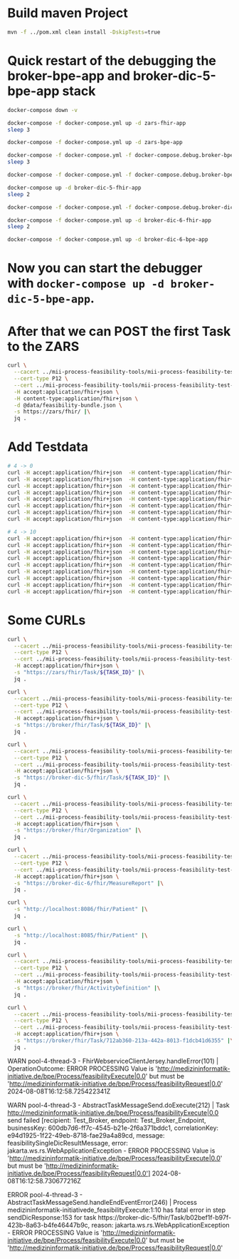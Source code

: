 
# Build maven Project

```sh
mvn -f ../pom.xml clean install -DskipTests=true
```

# Quick restart of the debugging the broker-bpe-app and broker-dic-5-bpe-app stack

```sh
docker-compose down -v  

docker-compose -f docker-compose.yml up -d zars-fhir-app 
sleep 3

docker-compose -f docker-compose.yml up -d zars-bpe-app 

docker-compose -f docker-compose.yml -f docker-compose.debug.broker-bpe.yml up -d broker-fhir-app
sleep 3

docker-compose -f docker-compose.yml -f docker-compose.debug.broker-bpe.yml up -d broker-bpe-app

docker-compose up -d broker-dic-5-fhir-app 
sleep 2

docker-compose -f docker-compose.yml -f docker-compose.debug.broker-dic-5-bpe.yml up -d broker-dic-5-bpe-app

docker-compose -f docker-compose.yml up -d broker-dic-6-fhir-app
sleep 2

docker-compose -f docker-compose.yml up -d broker-dic-6-bpe-app
```
# Now you can start the debugger with `docker-compose up -d broker-dic-5-bpe-app`.

# After that we can POST the first Task to the ZARS

```sh
curl \
  --cacert ../mii-process-feasibility-tools/mii-process-feasibility-test-data-generator/cert/ca/testca_certificate.pem \
  --cert-type P12 \
  --cert ../mii-process-feasibility-tools/mii-process-feasibility-test-data-generator/cert/Webbrowser_Test_User/Webbrowser_Test_User_certificate.p12:password \
  -H accept:application/fhir+json \
  -H content-type:application/fhir+json \
  -d @data/feasibility-bundle.json \
  -s https://zars/fhir/ |\
  jq .
```
# Add Testdata

```sh
# 4 -> 0
curl -H accept:application/fhir+json  -H content-type:application/fhir+json  -d @data/POLAR_TestData-001.json  http://broker-dic-6-store:8086/fhir
curl -H accept:application/fhir+json  -H content-type:application/fhir+json  -d @data/POLAR_TestData-002.json  http://broker-dic-6-store:8086/fhir 
curl -H accept:application/fhir+json  -H content-type:application/fhir+json  -d @data/POLAR_TestData-003.json  http://broker-dic-6-store:8086/fhir
curl -H accept:application/fhir+json  -H content-type:application/fhir+json  -d @data/POLAR_TestData-004.json  http://broker-dic-6-store:8086/fhir 
curl -H accept:application/fhir+json  -H content-type:application/fhir+json  -d @data/POLAR_TestData-005.json  http://broker-dic-6-store:8086/fhir
curl -H accept:application/fhir+json  -H content-type:application/fhir+json  -d @data/POLAR_TestData-006.json  http://broker-dic-6-store:8086/fhir 
curl -H accept:application/fhir+json  -H content-type:application/fhir+json  -d @data/POLAR_TestData-007.json  http://broker-dic-6-store:8086/fhir
curl -H accept:application/fhir+json  -H content-type:application/fhir+json  -d @data/POLAR_TestData-008.json  http://broker-dic-6-store:8086/fhir 

# 4 -> 10
curl -H accept:application/fhir+json  -H content-type:application/fhir+json  -d @data/POLAR_TestData-009.json  http://broker-dic-5-store:8085/fhir
curl -H accept:application/fhir+json  -H content-type:application/fhir+json  -d @data/POLAR_TestData-010.json  http://broker-dic-5-store:8085/fhir 
curl -H accept:application/fhir+json  -H content-type:application/fhir+json  -d @data/POLAR_TestData-011.json  http://broker-dic-5-store:8085/fhir
curl -H accept:application/fhir+json  -H content-type:application/fhir+json  -d @data/POLAR_TestData-012.json  http://broker-dic-5-store:8085/fhir 
curl -H accept:application/fhir+json  -H content-type:application/fhir+json  -d @data/POLAR_TestData-013.json  http://broker-dic-5-store:8085/fhir
curl -H accept:application/fhir+json  -H content-type:application/fhir+json  -d @data/POLAR_TestData-014.json  http://broker-dic-5-store:8085/fhir 
curl -H accept:application/fhir+json  -H content-type:application/fhir+json  -d @data/POLAR_TestData-015.json  http://broker-dic-5-store:8085/fhir
curl -H accept:application/fhir+json  -H content-type:application/fhir+json  -d @data/POLAR_TestData-016.json  http://broker-dic-5-store:8085/fhir 
curl -H accept:application/fhir+json  -H content-type:application/fhir+json  -d @data/POLAR_TestData-017.json  http://broker-dic-5-store:8085/fhir 
```
# Some CURLs

```sh
curl \
  --cacert ../mii-process-feasibility-tools/mii-process-feasibility-test-data-generator/cert/ca/testca_certificate.pem \
  --cert-type P12 \
  --cert ../mii-process-feasibility-tools/mii-process-feasibility-test-data-generator/cert/Webbrowser_Test_User/Webbrowser_Test_User_certificate.p12:password \
  -H accept:application/fhir+json \
  -s "https://zars/fhir/Task/${TASK_ID}" |\
  jq .
```
```sh
curl \
  --cacert ../mii-process-feasibility-tools/mii-process-feasibility-test-data-generator/cert/ca/testca_certificate.pem \
  --cert-type P12 \
  --cert ../mii-process-feasibility-tools/mii-process-feasibility-test-data-generator/cert/Webbrowser_Test_User/Webbrowser_Test_User_certificate.p12:password \
  -H accept:application/fhir+json \
  -s "https://broker/fhir/Task/${TASK_ID}" |\
  jq .
```
```sh
curl \
  --cacert ../mii-process-feasibility-tools/mii-process-feasibility-test-data-generator/cert/ca/testca_certificate.pem \
  --cert-type P12 \
  --cert ../mii-process-feasibility-tools/mii-process-feasibility-test-data-generator/cert/Webbrowser_Test_User/Webbrowser_Test_User_certificate.p12:password \
  -H accept:application/fhir+json \
  -s "https://broker-dic-5/fhir/Task/${TASK_ID}" |\
  jq .
```
```sh
curl \
  --cacert ../mii-process-feasibility-tools/mii-process-feasibility-test-data-generator/cert/ca/testca_certificate.pem \
  --cert-type P12 \
  --cert ../mii-process-feasibility-tools/mii-process-feasibility-test-data-generator/cert/Webbrowser_Test_User/Webbrowser_Test_User_certificate.p12:password \
  -H accept:application/fhir+json \
  -s "https://broker/fhir/Organization" |\
  jq .
```
```sh
curl \
  --cacert ../mii-process-feasibility-tools/mii-process-feasibility-test-data-generator/cert/ca/testca_certificate.pem \
  --cert-type P12 \
  --cert ../mii-process-feasibility-tools/mii-process-feasibility-test-data-generator/cert/Webbrowser_Test_User/Webbrowser_Test_User_certificate.p12:password \
  -H accept:application/fhir+json \
  -s "https://broker-dic-6/fhir/MeasureReport" |\
  jq .
```
```sh
curl \
  -s "http://localhost:8086/fhir/Patient" |\
  jq .
```
```sh
curl \
  -s "http://localhost:8085/fhir/Patient" |\
  jq .
```
```sh
curl \
  --cacert ../mii-process-feasibility-tools/mii-process-feasibility-test-data-generator/cert/ca/testca_certificate.pem \
  --cert-type P12 \
  --cert ../mii-process-feasibility-tools/mii-process-feasibility-test-data-generator/cert/Webbrowser_Test_User/Webbrowser_Test_User_certificate.p12:password \
  -H accept:application/fhir+json \
  -s "https://broker/fhir/ActivityDefinition" |\
  jq .
```
```sh
curl \
  --cacert ../mii-process-feasibility-tools/mii-process-feasibility-test-data-generator/cert/ca/testca_certificate.pem \
  --cert-type P12 \
  --cert ../mii-process-feasibility-tools/mii-process-feasibility-test-data-generator/cert/Webbrowser_Test_User/Webbrowser_Test_User_certificate.p12:password \
  -H accept:application/fhir+json \
  -s "https://broker/fhir/Task/712ab360-213a-442a-8013-f1dcb41d6355" |\
  jq .
```


WARN pool-4-thread-3 - FhirWebserviceClientJersey.handleError(101) | 
OperationOutcome: ERROR PROCESSING Value is 'http://medizininformatik-initiative.de/bpe/Process/feasibilityExecute|0.0' but must be 'http://medizininformatik-initiative.de/bpe/Process/feasibilityRequest|0.0'
2024-08-08T16:12:58.725422341Z

WARN pool-4-thread-3 - AbstractTaskMessageSend.doExecute(212) | 
Task http://medizininformatik-initiative.de/bpe/Process/feasibilityExecute|0.0 send failed [recipient: Test_Broker, endpoint: Test_Broker_Endpoint, businessKey: 600db7d6-ff7c-4545-b21e-2f6a371bddc1, correlationKey: e94d1925-1f22-49eb-8718-fae29a4a89cd, message: feasibilitySingleDicResultMessage, error: jakarta.ws.rs.WebApplicationException - ERROR PROCESSING Value is 'http://medizininformatik-initiative.de/bpe/Process/feasibilityExecute|0.0' but must be 'http://medizininformatik-initiative.de/bpe/Process/feasibilityRequest|0.0']
2024-08-08T16:12:58.730677216Z

ERROR pool-4-thread-3 - AbstractTaskMessageSend.handleEndEventError(246) | 
Process medizininformatik-initiativede_feasibilityExecute:1:10 has fatal error in step sendDicResponse:153 for task https://broker-dic-5/fhir/Task/b02bef1f-b97f-423b-8a63-b4fe46447b9c, 
reason: jakarta.ws.rs.WebApplicationException - ERROR PROCESSING Value is 'http://medizininformatik-initiative.de/bpe/Process/feasibilityExecute|0.0' but must be 'http://medizininformatik-initiative.de/bpe/Process/feasibilityRequest|0.0'


[1]: <https://www.hl7.org/fhir/capabilitystatement.html>

[2]: <https://curl.se>
   